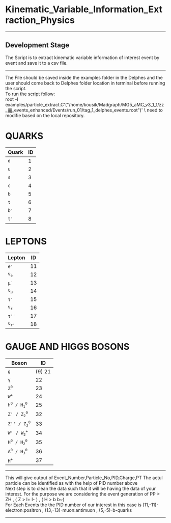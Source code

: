 # Kinematic_Variable_Information_Extraction_Physics
--------------------------------------------------------
Development Stage
--------------------------------------------------------

The Script is to extract kinematic variable information of interest event by event and save it to a csv file.

--------------------------------------------------------
The File should be saved inside the examples folder in the Delphes and the user should come back to Delphes folder location in terminal before running the script. <br/> 
To run the script follow: <br/> 
root -l examples/particle_extract.C'("/home/kousik/Madgraph/MG5_aMC_v3_1_1/zz_jjjj_events_enhanced/Events/run_01/tag_1_delphes_events.root")' \\ need to modifie based on the local repository.
# QUARKS
| Quark | ID |
|-------|----|
| <code>d</code> | 1  |
| <code>u</code> | 2  |
| <code>s</code> | 3  |
| <code>c</code> | 4  |
| <code>b</code> | 5  |
| <code>t</code> | 6  |
| <code>b'</code> | 7  |
| <code>t'</code> | 8  |

# LEPTONS
| Lepton | ID |
|--------|----|
| <code>e<sup>-</sup></code> | 11 |
| <code>&nu;<sub>e</sub></code> | 12 |
| <code>&mu;<sup>-</sup></code> | 13 |
| <code>&nu;<sub>&mu;</sub></code> | 14 |
| <code>&tau;<sup>-</sup></code> | 15 |
| <code>&nu;<sub>&tau;</sub></code> | 16 |
| <code>&tau;'<sup>-</sup></code> | 17 |
| <code>&nu;<sub>&tau;'</sub></code> | 18 |


# GAUGE AND HIGGS BOSONS
| Boson | ID |
|-------|----|
| <code>g</code> | (9) 21 |
| <code>&gamma;</code> | 22 |
| <code>Z<sup>0</sup></code> | 23 |
| <code>W<sup>+</sup></code> | 24 |
| <code>h<sup>0</sup> / H<sub>1</sub><sup>0</sup></code> | 25 |
| <code>Z' / Z<sub>2</sub><sup>0</sup></code> | 32 |
| <code>Z'' / Z<sub>3</sub><sup>0</sup></code> | 33 |
| <code>W' / W<sub>2</sub><sup>+</sup></code> | 34 |
| <code>H<sup>0</sup> / H<sub>2</sub><sup>0</sup></code> | 35 |
| <code>A<sup>0</sup> / H<sub>3</sub><sup>0</sup></code> | 36 |
| <code>H<sup>+</sup></code> | 37 |

-------------------------------------------------------
This will give output of Event_Number,Particle_No,PID,Charge,PT 
The actul particle can be identified as with the help of PID number above <br/> 
Next step is to clean the data such that it will be having the data of your interest. For the purpose we are considering the event generation of PP > ZH , ( Z > l+ l- ) , ( H > b b~) <br/>
For Each Events the the PID number of our interest in this case is (11,-11)-electron:positron , (13,-13)-muon:antimuon , (5,-5)-b-quarks

--------------------------------------------------------------------
